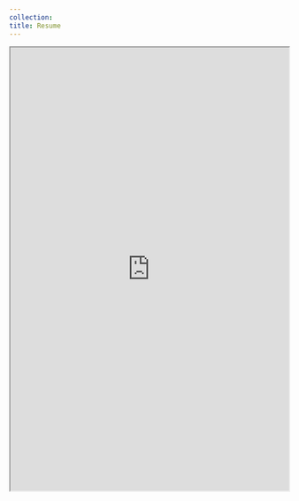 ```yaml
---
collection: 
title: Resume
---
```

<iframe src="https://harshshah99.github.io/files/Resume_Harsh.pdf" width="100%" height="800rem">
This browser does not support PDFs. Please download the PDF to view it: <a href="/pdf/Resume_Harsh.pdf">Download PDF</a>
</iframe>

